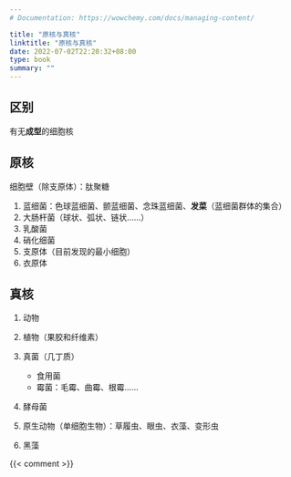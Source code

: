 ```yaml
---
# Documentation: https://wowchemy.com/docs/managing-content/

title: "原核与真核"
linktitle: "原核与真核"
date: 2022-07-02T22:20:32+08:00
type: book
summary: ""
---
```


## 区别

有无**成型**的细胞核

## 原核

细胞壁（除支原体）：肽聚糖

1. 蓝细菌：色球蓝细菌、颤蓝细菌、念珠蓝细菌、**发菜**（蓝细菌群体的集合）
2. 大肠杆菌（球状、弧状、链状……）
3. 乳酸菌
4. 硝化细菌
5. 支原体（目前发现的最小细胞）
6. 衣原体

## 真核

1. 动物
2. 植物（果胶和纤维素）
3. 真菌（几丁质）
	- 食用菌
	- 霉菌：毛霉、曲霉、根霉……

4. 酵母菌

5. 原生动物（单细胞生物）：草履虫、眼虫、衣藻、变形虫
6. 黑藻


{{< comment >}}